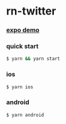 # rn-twitter

### [expo demo](https://expo.io/@w771854332/rn-twitter)

### quick start

```bash
$ yarn && yarn start
```
### ios
```bash
$ yarn ios
```

### android
```bash
$ yarn android
```

